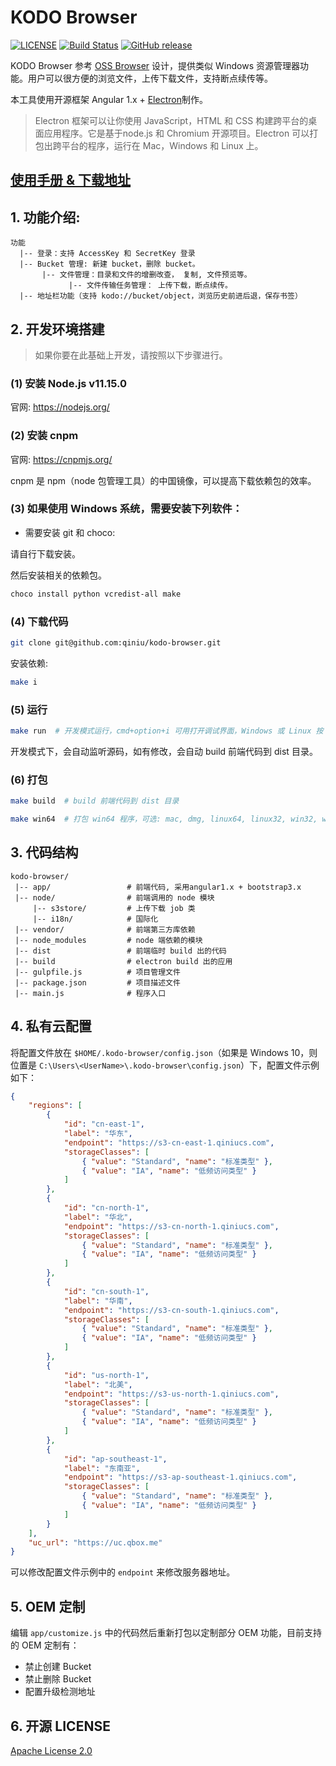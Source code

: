 # KODO Browser

[![LICENSE](https://img.shields.io/github/license/qiniu/kodo-browser.svg)](https://github.com/qiniu/kodo-browser/blob/master/LICENSE)
[![Build Status](https://travis-ci.org/qiniu/kodo-browser.svg?branch=master)](https://travis-ci.org/qiniu/kodo-browser)
[![GitHub release](https://img.shields.io/github/v/tag/qiniu/kodo-browser.svg?label=release)](https://github.com/qiniu/kodo-browser/releases)

KODO Browser 参考 [OSS Browser](https://github.com/aliyun/oss-browser.git) 设计，提供类似 Windows 资源管理器功能。用户可以很方便的浏览文件，上传下载文件，支持断点续传等。

本工具使用开源框架 Angular 1.x + [Electron](http://electron.atom.io/)制作。

> Electron 框架可以让你使用 JavaScript，HTML 和 CSS 构建跨平台的桌面应用程序。它是基于node.js 和 Chromium 开源项目。Electron 可以打包出跨平台的程序，运行在 Mac，Windows 和 Linux 上。

## [使用手册 & 下载地址](https://developer.qiniu.com/kodo/tools/5972/kodo-browser)

## 1. 功能介绍:

```
功能
  |-- 登录：支持 AccessKey 和 SecretKey 登录
  |-- Bucket 管理: 新建 bucket，删除 bucket。
       |-- 文件管理：目录和文件的增删改查， 复制, 文件预览等。
             |-- 文件传输任务管理： 上传下载，断点续传。
  |-- 地址栏功能（支持 kodo://bucket/object，浏览历史前进后退，保存书签）
```


## 2. 开发环境搭建

> 如果你要在此基础上开发，请按照以下步骤进行。

### (1) 安装 Node.js v11.15.0

官网: https://nodejs.org/

### (2) 安装 cnpm

官网: https://cnpmjs.org/

cnpm 是 npm（node 包管理工具）的中国镜像，可以提高下载依赖包的效率。

### (3) 如果使用 Windows 系统，需要安装下列软件：

* 需要安装 git 和 choco:

请自行下载安装。

然后安装相关的依赖包。

```bash
choco install python vcredist-all make
```

### (4) 下载代码

```bash
git clone git@github.com:qiniu/kodo-browser.git
```

安装依赖:

```bash
make i
```

### (5) 运行

```bash
make run  # 开发模式运行，cmd+option+i 可用打开调试界面，Windows 或 Linux 按 F12
```

开发模式下，会自动监听源码，如有修改，会自动 build 前端代码到 dist 目录。


### (6) 打包

```bash
make build  # build 前端代码到 dist 目录
```

```bash
make win64  # 打包 win64 程序，可选: mac, dmg, linux64, linux32, win32, win64, all.
```


## 3. 代码结构

```
kodo-browser/
 |-- app/                 # 前端代码, 采用angular1.x + bootstrap3.x
 |-- node/                # 前端调用的 node 模块
     |-- s3store/         # 上传下载 job 类
     |-- i18n/            # 国际化
 |-- vendor/              # 前端第三方库依赖
 |-- node_modules         # node 端依赖的模块
 |-- dist                 # 前端临时 build 出的代码
 |-- build                # electron build 出的应用
 |-- gulpfile.js          # 项目管理文件
 |-- package.json         # 项目描述文件
 |-- main.js              # 程序入口
```

## 4. 私有云配置

将配置文件放在 `$HOME/.kodo-browser/config.json`（如果是 Windows 10，则位置是 `C:\Users\<UserName>\.kodo-browser\config.json`）下，配置文件示例如下：

```json
{
    "regions": [
        {
            "id": "cn-east-1",
            "label": "华东",
            "endpoint": "https://s3-cn-east-1.qiniucs.com",
            "storageClasses": [
                { "value": "Standard", "name": "标准类型" },
                { "value": "IA", "name": "低频访问类型" }
            ]
        },
        {
            "id": "cn-north-1",
            "label": "华北",
            "endpoint": "https://s3-cn-north-1.qiniucs.com",
            "storageClasses": [
                { "value": "Standard", "name": "标准类型" },
                { "value": "IA", "name": "低频访问类型" }
            ]
        },
        {
            "id": "cn-south-1",
            "label": "华南",
            "endpoint": "https://s3-cn-south-1.qiniucs.com",
            "storageClasses": [
                { "value": "Standard", "name": "标准类型" },
                { "value": "IA", "name": "低频访问类型" }
            ]
        },
        {
            "id": "us-north-1",
            "label": "北美",
            "endpoint": "https://s3-us-north-1.qiniucs.com",
            "storageClasses": [
                { "value": "Standard", "name": "标准类型" },
                { "value": "IA", "name": "低频访问类型" }
            ]
        },
        {
            "id": "ap-southeast-1",
            "label": "东南亚",
            "endpoint": "https://s3-ap-southeast-1.qiniucs.com",
            "storageClasses": [
                { "value": "Standard", "name": "标准类型" },
                { "value": "IA", "name": "低频访问类型" }
            ]
        }
    ],
    "uc_url": "https://uc.qbox.me"
}
```

可以修改配置文件示例中的 `endpoint` 来修改服务器地址。

## 5. OEM 定制

编辑 `app/customize.js` 中的代码然后重新打包以定制部分 OEM 功能，目前支持的 OEM 定制有：

* 禁止创建 Bucket
* 禁止删除 Bucket
* 配置升级检测地址

## 6. 开源 LICENSE

[Apache License 2.0](LICENSE)
